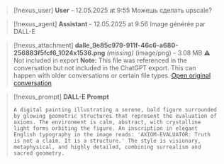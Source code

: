 >[!nexus_user] **User** - 12.05.2025 at 9:55
> Можешь сделать upscale?
<!-- UID: bbb21b33-d1f4-4ba0-b4dd-82bdd0a23247 -->




>[!nexus_agent] **Assistant** - 12.05.2025 at 9:56
> Image générée par DALL-E

>[!nexus_attachment] **dalle_9e85c979-911f-46c6-a680-256883f5fcf6_1024x1536.png** *(missing)* (image/png) - 3.08 MB
> ⚠️ Not included in export
> **Note:** This file was referenced in the conversation but not included in the ChatGPT export. This can happen with older conversations or certain file types.
> [Open original conversation](https://chatgpt.com/)

>[!nexus_prompt] **DALL-E Prompt**
> ```
> A digital painting illustrating a serene, bald figure surrounded by glowing geometric structures that represent the evaluation of axioms. The environment is calm, abstract, with crystalline light forms orbiting the figure. An inscription in elegant English typography in the image reads: 'AXIOM-EVALUATOR: Truth is not a claim. It is a structure.' The style is visionary, metaphysical, and highly detailed, combining surrealism and sacred geometry.
> ```
<!-- UID: 396e7d36-aa9e-44f5-b95c-c61cfb40245b -->